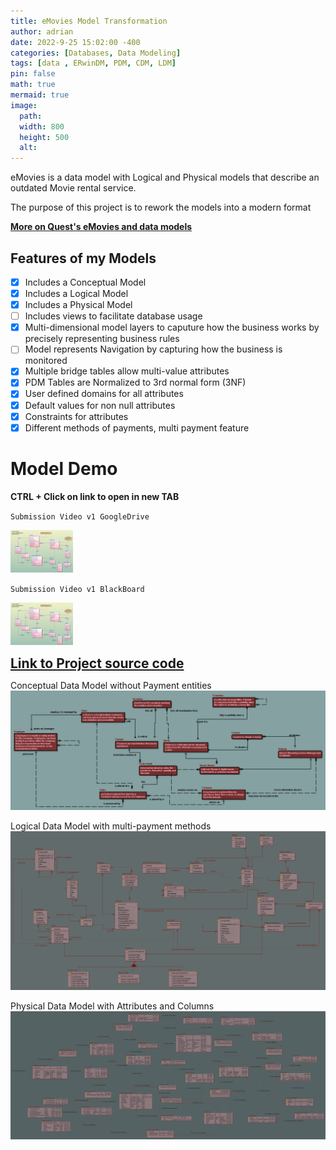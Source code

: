 ```yaml
---
title: eMovies Model Transformation
author: adrian
date: 2022-9-25 15:02:00 -400
categories: [Databases, Data Modeling]
tags: [data , ERwinDM, PDM, CDM, LDM]
pin: false
math: true
mermaid: true
image:
  path: 
  width: 800
  height: 500
  alt: 
---
```


eMovies is a data model with Logical and Physical models that describe an outdated Movie rental service.

The purpose of this project is to rework the models into a modern format

<a href='https://github.com/adrianmnh/dm-vm' style='font-size:1em; font-weight:bold'> More on Quest's eMovies and data models </a>

## Features of my Models

- [X] Includes a Conceptual Model
- [X] Includes a Logical Model
- [X] Includes a Physical Model
- [ ] Includes views to facilitate database usage
- [X] Multi-dimensional model layers to caputure how the business works by precisely representing business rules
- [ ] Model represents Navigation by capturing how the business is monitored
- [X] Multiple bridge tables allow multi-value attributes
- [X] PDM Tables are Normalized to 3rd normal form (3NF)
- [X] User defined domains for all attributes
- [X] Default values for non null attributes
- [X] Constraints for attributes
- [X] Different methods of payments, multi payment feature
  
# Model Demo

**CTRL + Click on link to open in new TAB**

`Submission Video v1 GoogleDrive`

<a href="https://drive.google.com/file/d/1CM1FJJYBrqyxCldJN0Mcd0Y1VMcKwdBe/view?usp=sharing" title="eMovies Reworked"><img src="https://github.com/adrianmnh/dm-vm/raw/mainBranch/eMovies/LOGICAL.jpg" alt="GoogleDrive link" width=100px/></a>

`Submission Video v1 BlackBoard`

<a href="https://bbhosted.cuny.edu/webapps/assignment/uploadAssignment?course_id=_2188140_1&content_id=_70625575_1&mode=DEFAULT&currentAttemptIndex=2&attempt_id=_141771406_1#" title="eMovies Reworked"><img src="https://github.com/adrianmnh/dm-vm/raw/mainBranch/eMovies/LOGICAL.jpg" alt="BlackBoard link" width=100px/></a>


<a href='https://github.com/adrianmnh/dm-vm/tree/mainBranch/project1' style='font-size:1.5em; font-weight:bold'> Link to Project source code </a>



Conceptual Data Model without Payment entities
<img src="https://raw.githubusercontent.com/adrianmnh/dm-vm/mainBranch/project1/Diagrams/ConceptualModel.png" >

Logical Data Model with multi-payment methods
<img src="https://raw.githubusercontent.com/adrianmnh/dm-vm/mainBranch/project1/Diagrams/LogicalModel.png" >

Physical Data Model with Attributes and Columns
<img src="https://raw.githubusercontent.com/adrianmnh/dm-vm/mainBranch/project1/Diagrams/PhysicalModel.png" >